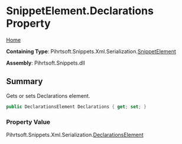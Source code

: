 <a name="_top"></a>

# SnippetElement\.Declarations Property

[Home](../../../../../../README.md#_top)

**Containing Type**: Pihrtsoft\.Snippets\.Xml\.Serialization\.[SnippetElement](../README.md#_top)

**Assembly**: Pihrtsoft\.Snippets\.dll

## Summary

Gets or sets Declarations element\.

```csharp
public DeclarationsElement Declarations { get; set; }
```

### Property Value

Pihrtsoft\.Snippets\.Xml\.Serialization\.[DeclarationsElement](../../DeclarationsElement/README.md#_top)


